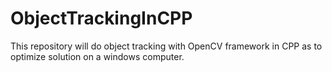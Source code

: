 # ObjectTrackingInCPP
This repository will do object tracking with OpenCV framework in CPP as to optimize solution on a windows computer.
